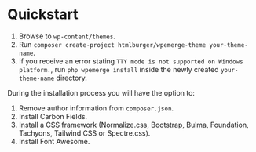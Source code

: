 # Quickstart

1. Browse to `wp-content/themes`.
2. Run `composer create-project htmlburger/wpemerge-theme your-theme-name`.
3. If you receive an error stating `TTY mode is not supported on Windows platform.`, run `php wpemerge install` inside the newly created `your-theme-name` directory.

During the installation process you will have the option to:

1. Remove author information from `composer.json`.
2. Install Carbon Fields.
3. Install a CSS framework (Normalize.css, Bootstrap, Bulma, Foundation, Tachyons, Tailwind CSS or Spectre.css).
4. Install Font Awesome.
